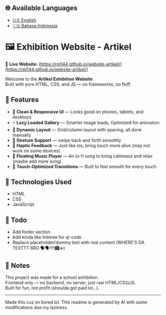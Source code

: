 ## 🌐 Available Languages

- [🇺🇸 English](./README.md)
- [🇮🇩 Bahasa Indonesia](./README.id.md)

# 🖼️ Exhibition Website - Artikel

🔗 **Live Website:** [https://rpl144.github.io/website-artikel/](https://rpl144.github.io/website-artikel/)

Welcome to the **Artikel Exhibition Website**  
Built with pure HTML, CSS, and JS — no frameworks, no fluff.

## 🚀 Features

- 🧼 **Clean & Responsive UI** — Looks good on phones, tablets, and desktops
- ⚡ **Lazy Loaded Gallery** — Smarter image loads, Optimized for animation
- 🎨 **Dynamic Layout** — Grid/column layout with spacing, all done manually
- 📱 **Gesture Support** — swipe back and forth smoothly
- 📳 **Haptic Feedback** — Just like ios, bring touch more alive (may not work on some devices)
- 🎵 **Floating Music Player** — An lo-fi song to bring calmness and relax (maybe add more song)
- 🧠 **Touch-Optimized Transitions** — Built to feel smooth for every touch

## 📁 Technologies Used

- HTML
- CSS
- JavaScript

## 📌 Todo

- Add footer section
- Add kinda like linktree for qr code
- Replace placeholder/dummy text with real content (WHERE'S DA TEXTTT BRO 🗣️🗣️‼️‼️🏙️✈️)

## 📎 Notes

This project was made for a school exhibition.  
Frontend only — no backend, no server, just raw HTML/CSS/JS.  
Built for fun, not profit (shoulda got paid lol...).

---

Made this cuz im bored lol. This readme is generated by AI with some modifications due my laziness.
